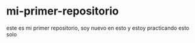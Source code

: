 # mi-primer-repositorio
este es mi primer repositorio, soy nuevo en esto y estoy practicando esto solo 
